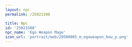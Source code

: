 ```yaml
---
layout: npc
permalink: /25021508

title: Npc
id: '25021508'
npc_name: 'Ego Weapon Mage'
icon_url: 'portrait/mob/29500005_m_egoweapon_bow_p.png'
---
```

